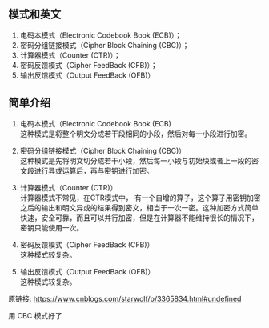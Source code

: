 ## 模式和英文
1. 电码本模式（Electronic Codebook Book (ECB)）；  
2. 密码分组链接模式（Cipher Block Chaining (CBC)）；  
3. 计算器模式（Counter (CTR)）；  
4. 密码反馈模式（Cipher FeedBack (CFB)）；  
5. 输出反馈模式（Output FeedBack (OFB)）


## 简单介绍
1. 电码本模式（Electronic Codebook Book (ECB)  
    这种模式是将整个明文分成若干段相同的小段，然后对每一小段进行加密。  

2. 密码分组链接模式（Cipher Block Chaining (CBC)）  
    这种模式是先将明文切分成若干小段，然后每一小段与初始块或者上一段的密文段进行异或运算后，再与密钥进行加密。  

3. 计算器模式（Counter (CTR)）  
    计算器模式不常见，在CTR模式中， 有一个自增的算子，这个算子用密钥加密之后的输出和明文异或的结果得到密文，相当于一次一密。这种加密方式简单快速，安全可靠，而且可以并行加密，但是在计算器不能维持很长的情况下，密钥只能使用一次。  

4. 密码反馈模式（Cipher FeedBack (CFB)）  
    这种模式较复杂。  

5. 输出反馈模式（Output FeedBack (OFB)）  
    这种模式较复杂。  


原链接: https://www.cnblogs.com/starwolf/p/3365834.html#undefined  

用 CBC 模式好了  
